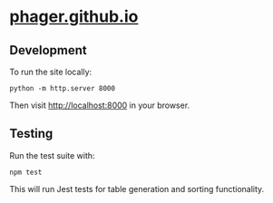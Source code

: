 # [phager.github.io](https://phager.github.io)

## Development

To run the site locally:
```
python -m http.server 8000
```

Then visit [http://localhost:8000](http://localhost:8000) in your browser.

## Testing

Run the test suite with:
```
npm test
```

This will run Jest tests for table generation and sorting functionality.